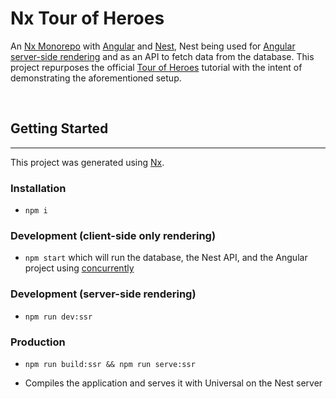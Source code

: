 # Nx Tour of Heroes

An [Nx Monorepo](https://nx.dev/latest/angular/core-concepts/why-monorepos) with [Angular](https://github.com/angular/angular) and [Nest](https://github.com/nestjs/nest), Nest being used for [Angular server-side rendering](https://github.com/angular/universal) and as an API to fetch data from the database. This project repurposes the official [Tour of Heroes](https://angular.io/tutorial) tutorial with the intent of demonstrating the aforementioned setup.

</br>

## Getting Started

---

This project was generated using [Nx](https://nx.dev).

### Installation

- `npm i`

### Development (client-side only rendering)

- `npm start` which will run the database, the Nest API, and the Angular project using [concurrently](https://github.com/kimmobrunfeldt/concurrently#readme)

### Development (server-side rendering)

- `npm run dev:ssr`

### Production

- `npm run build:ssr && npm run serve:ssr`

- Compiles the application and serves it with Universal on the Nest server
